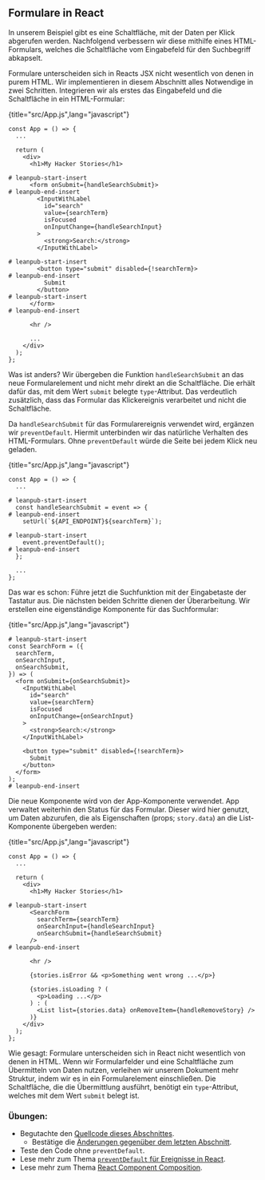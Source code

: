 ## Formulare in React

In unserem Beispiel gibt es eine Schaltfläche, mit der Daten per Klick abgerufen werden. Nachfolgend verbessern wir diese mithilfe eines HTML-Formulars, welches die Schaltfläche vom Eingabefeld für den Suchbegriff abkapselt.

Formulare unterscheiden sich in Reacts JSX nicht wesentlich von denen in purem HTML. Wir implementieren in diesem Abschnitt alles Notwendige in zwei Schritten. Integrieren wir als erstes das Eingabefeld und die Schaltfläche in ein HTML-Formular:

{title="src/App.js",lang="javascript"}
~~~~~~~
const App = () => {
  ...

  return (
    <div>
      <h1>My Hacker Stories</h1>

# leanpub-start-insert
      <form onSubmit={handleSearchSubmit}>
# leanpub-end-insert
        <InputWithLabel
          id="search"
          value={searchTerm}
          isFocused
          onInputChange={handleSearchInput}
        >
          <strong>Search:</strong>
        </InputWithLabel>

# leanpub-start-insert
        <button type="submit" disabled={!searchTerm}>
# leanpub-end-insert
          Submit
        </button>
# leanpub-start-insert
      </form>
# leanpub-end-insert

      <hr />

      ...
    </div>
  );
};
~~~~~~~

Was ist anders? Wir übergeben die Funktion `handleSearchSubmit` an das neue Formularelement und nicht mehr direkt an die Schaltfläche. Die erhält dafür das, mit dem Wert `submit` belegte `type`-Attribut. Das verdeutlich zusätzlich, dass das Formular das Klickereignis verarbeitet und nicht die Schaltfläche.

Da `handleSearchSubmit` für das Formularereignis verwendet wird, ergänzen wir `preventDefault`. Hiermit unterbinden wir das natürliche Verhalten des HTML-Formulars. Ohne `preventDefault` würde die Seite bei jedem Klick neu geladen.

{title="src/App.js",lang="javascript"}
~~~~~~~
const App = () => {
  ...

# leanpub-start-insert
  const handleSearchSubmit = event => {
# leanpub-end-insert
    setUrl(`${API_ENDPOINT}${searchTerm}`);

# leanpub-start-insert
    event.preventDefault();
# leanpub-end-insert
  };

  ...
};
~~~~~~~

Das war es schon: Führe jetzt die Suchfunktion mit der Eingabetaste der Tastatur aus. Die nächsten beiden Schritte dienen der Überarbeitung. Wir erstellen eine eigenständige Komponente für das Suchformular:

{title="src/App.js",lang="javascript"}
~~~~~~~
# leanpub-start-insert
const SearchForm = ({
  searchTerm,
  onSearchInput,
  onSearchSubmit,
}) => (
  <form onSubmit={onSearchSubmit}>
    <InputWithLabel
      id="search"
      value={searchTerm}
      isFocused
      onInputChange={onSearchInput}
    >
      <strong>Search:</strong>
    </InputWithLabel>

    <button type="submit" disabled={!searchTerm}>
      Submit
    </button>
  </form>
);
# leanpub-end-insert
~~~~~~~

Die neue Komponente wird von der App-Komponente verwendet. App verwaltet weiterhin den Status für das Formular. Dieser wird hier genutzt, um Daten abzurufen, die als Eigenschaften (props; `story.data`) an die List-Komponente übergeben werden:

{title="src/App.js",lang="javascript"}
~~~~~~~
const App = () => {
  ...

  return (
    <div>
      <h1>My Hacker Stories</h1>

# leanpub-start-insert
      <SearchForm
        searchTerm={searchTerm}
        onSearchInput={handleSearchInput}
        onSearchSubmit={handleSearchSubmit}
      />
# leanpub-end-insert

      <hr />

      {stories.isError && <p>Something went wrong ...</p>}

      {stories.isLoading ? (
        <p>Loading ...</p>
      ) : (
        <List list={stories.data} onRemoveItem={handleRemoveStory} />
      )}
    </div>
  );
};
~~~~~~~

Wie gesagt: Formulare unterscheiden sich in React nicht wesentlich von denen in HTML. Wenn wir Formularfelder und eine Schaltfläche zum Übermitteln von Daten nutzen, verleihen wir unserem Dokument mehr Struktur, indem wir es in ein Formularelement einschließen. Die Schaltfläche, die die Übermittlung ausführt, benötigt ein `type`-Attribut, welches mit dem Wert `submit` belegt ist.

### Übungen:

* Begutachte den [Quellcode dieses Abschnittes](https://codesandbox.io/s/github/the-road-to-learn-react/hacker-stories/tree/hs/Forms-in-React).
  * Bestätige die [Änderungen gegenüber dem letzten Abschnitt](https://github.com/the-road-to-learn-react/hacker-stories/compare/hs/Async-Await-in-React...hs/Forms-in-React?expand=1).
* Teste den Code ohne `preventDefault`.
* Lese mehr zum Thema [`preventDefault` für Ereignisse in React](https://www.robinwieruch.de/react-preventdefault).
* Lese mehr zum Thema [React Component Composition](https://www.robinwieruch.de/react-component-composition).